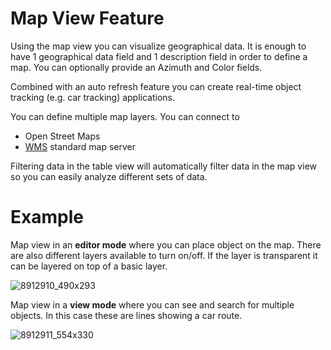 # Map View Feature

Using the map view you can visualize geographical data. It is enough to have 1 geographical data field and 1 description field in order to define a map. You can optionally provide an Azimuth and Color fields.

Combined with an auto refresh feature you can create real-time object tracking (e.g. car tracking) applications.

You can define multiple map layers. You can connect to

-   Open Street Maps
-   [WMS](http://en.wikipedia.org/wiki/Web_Map_Service) standard map server

Filtering data in the table view will automatically filter data in the map view so you can easily analyze different sets of data.

# Example

Map view in an **editor mode** where you can place object on the map. There are also different layers available to turn on/off. If the layer is transparent it can be layered on top of a basic layer.

![8912910_490x293](upload://31m9ECZj19HMN7Fmz8BuP3BHvGi.png)

Map view in a **view mode** where you can see and search for multiple objects. In this case these are lines showing a car route.

![8912911_554x330](upload://fZUl9ytOKqEs6BMWrzJ5nDNqCzE.png)

